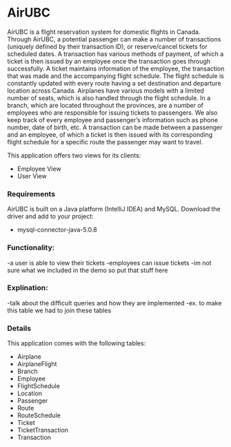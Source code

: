 # AirUBC
AirUBC is a flight reservation system for domestic flights in Canada. Through AirUBC, a potential passenger can make a number of transactions (uniquely defined by their transaction ID), or reserve/cancel tickets for scheduled dates. A transaction has various methods of payment, of which a ticket is then issued by an employee once the transaction goes through successfully. A ticket maintains information of the employee, the transaction that was made and the accompanying flight schedule. The flight schedule is constantly updated with every route having a set destination and departure location across Canada. Airplanes have various models with a limited number of seats, which is also handled through the flight schedule. In a branch, which are located throughout the provinces, are a number of employees who are responsible for issuing tickets to passengers. We also keep track of every employee and passenger’s information such as phone number, date of birth, etc. A transaction can be made between a passenger and an employee, of which a ticket is then issued with its corresponding flight schedule for a specific route the passenger may want to travel. 

This application offers two views for its clients:
- Employee View 
- User View 

### Requirements
AirUBC is built on a Java platform (IntelliJ IDEA) and MySQL. Download the driver and add to your project:
- mysql-connector-java-5.0.8

### Functionality:
-a user is able to view their tickets
-employees can issue tickets
-im not sure what we included in the demo so put that stuff here

### Explination:
-talk about the difficult queries and how they are implemented
-ex. to make this table we had to join these tables


### Details
This application comes with the following tables:
- Airplane
- AirplaneFlight
- Branch
- Employee
- FlightSchedule
- Location
- Passenger
- Route
- RouteSchedule
- Ticket
- TicketTransaction
- Transaction




